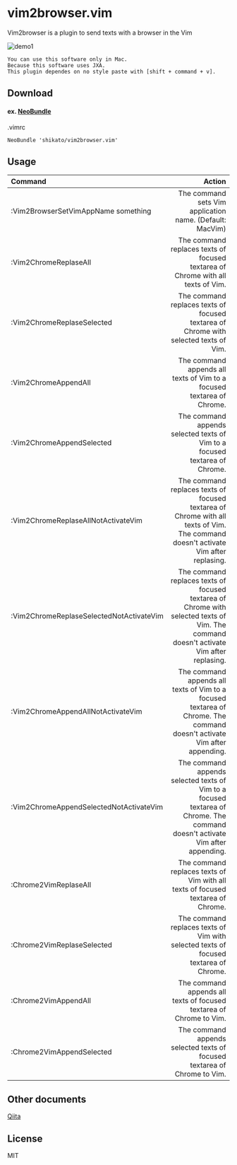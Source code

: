 # vim2browser.vim
Vim2browser is a plugin to send texts with a browser in the Vim   

![demo1](https://qiita-image-store.s3.amazonaws.com/0/47437/78ab94b7-d387-4866-3cb0-bc3f019a22b6.gif)
 
```
You can use this software only in Mac.
Because this software uses JXA.
This plugin dependes on no style paste with [shift + command + v].
```
 
## Download
#### ex. [NeoBundle](https://github.com/Shougo/neobundle.vim)
.vimrc
```
NeoBundle 'shikato/vim2browser.vim'
```

## Usage
| Command | Action |
|:-----------|------------:|
| :Vim2BrowserSetVimAppName something |The command sets Vim application name. (Default: MacVim)|
| :Vim2ChromeReplaseAll |The command replaces texts of focused textarea of Chrome with all texts of Vim.|
| :Vim2ChromeReplaseSelected |The command replaces texts of focused textarea of Chrome with selected texts of Vim.|
| :Vim2ChromeAppendAll |The command appends all texts of Vim to a focused textarea of Chrome.|
| :Vim2ChromeAppendSelected |The command appends selected texts of Vim to a focused textarea of Chrome.|
| :Vim2ChromeReplaseAllNotActivateVim |The command replaces texts of focused textarea of Chrome with all texts of Vim. The command doesn't activate Vim after replasing.|
| :Vim2ChromeReplaseSelectedNotActivateVim |The command replaces texts of focused textarea of Chrome with selected texts of Vim. The command doesn't activate Vim after replasing.|
| :Vim2ChromeAppendAllNotActivateVim |The command appends all texts of Vim to a focused textarea of Chrome. The command doesn't activate Vim after appending.|
| :Vim2ChromeAppendSelectedNotActivateVim |The command appends selected texts of Vim to a focused textarea of Chrome. The  command doesn't activate Vim after appending.|
| :Chrome2VimReplaseAll |The command replaces texts of Vim with all texts of focused textarea of Chrome.|
| :Chrome2VimReplaseSelected |The command replaces texts of Vim with selected texts of focused textarea of Chrome.|
| :Chrome2VimAppendAll |The command appends all texts of focused textarea of Chrome to Vim.|
| :Chrome2VimAppendSelected |The command appends selected texts of focused textarea of Chrome to Vim.|

## Other documents
[Qiita](http://qiita.com/shikato/items/2e8af1330e3ac8949279)

## License
MIT
